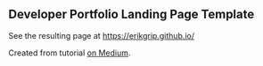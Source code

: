 ## Developer Portfolio Landing Page Template

See the resulting page at https://erikgrip.github.io/

Created from tutorial [on Medium](https://medium.com/@evanca/set-up-your-portfolio-website-in-less-than-10-minutes-with-github-pages-d0efa8ff56fd).

